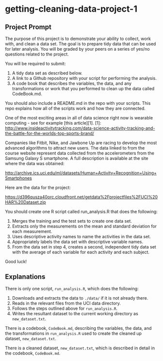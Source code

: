 # getting-cleaning-data-project-1

## Project Prompt
The purpose of this project is to demonstrate your ability to collect, work
with, and clean a data set. The goal is to prepare tidy data that can be used
for later analysis. You will be graded by your peers on a series of yes/no
questions related to the project.

You will be required to submit:

1. A tidy data set as described below.
2. A link to a Github repository with your script for performing the analysis.
3. A code book that describes the variables, the data, and any transformations
   or work that you performed to clean up the data called CodeBook.md.

You should also include a README.md in the repo with your scripts. This repo
explains how all of the scripts work and how they are connected.

One of the most exciting areas in all of data science right now is wearable
computing - see for example [this article][1].
[1]: http://www.insideactivitytracking.com/data-science-activity-tracking-and-the-battle-for-the-worlds-top-sports-brand/

Companies like Fitbit, Nike, and Jawbone Up are racing to develop the most
advanced algorithms to attract new users. The data linked to from the course
website represent data collected from the accelerometers from the Samsung
Galaxy S smartphone. A full description is available at the site where the data
was obtained:

http://archive.ics.uci.edu/ml/datasets/Human+Activity+Recognition+Using+Smartphones

Here are the data for the project:

https://d396qusza40orc.cloudfront.net/getdata%2Fprojectfiles%2FUCI%20HAR%20Dataset.zip

You should create one R script called run_analysis.R that does the following:

1. Merges the training and the test sets to create one data set.
2. Extracts only the measurements on the mean and standard deviation for each
   measurement.
3. Uses descriptive activity names to name the activities in the data set.
4. Appropriately labels the data set with descriptive variable names.
5. From the data set in step 4, creates a second, independent tidy data set
   with the average of each variable for each activity and each subject.

Good luck!

## Explanations
There is only one script, `run_analysis.R`, which does the following:

1. Downloads and extracts the data to `./data/` if it is not already there.
2. Reads in the relevant files from the UCI data directory.
3. Follows the steps outlined above for `run_analysis.R`.
4. Writes the resultant dataset to the current working directory as
   `new_dataset.txt`.

There is a codebook, `CodeBook.md`, describing the variables, the data, and the
transformations in `run_analysis.R` used to create the cleaned up dataset,
`new_dataset.txt`.

There is a cleaned dataset, `new_dataset.txt`, which is described in detail in
the codebook, `CodeBook.md`.
